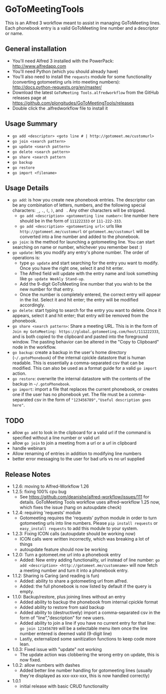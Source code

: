 # GoToMeetingTools
This is an Alfred 3 workflow meant to assist in managing GoToMeeting lines. Each phonebook entry is a valid GoToMeeting line number and a descriptor or name.

## General installation

- You'll need Alfred 3 installed with the PowerPack: http://www.alfredapp.com
- You'll need Python (which you should already have)
- You'll also need to install the `requests` module for some functionality (converting gotomeeting urls into meeting numbers): http://docs.python-requests.org/en/master/
- Download the latest `GoToMeeting Tools.alfredworkflow` from the GitHub releases page at https://github.com/plongitudes/GoToMeetingTools/releases
- Double click the .alfredworkflow file to install it

## Usage Summary
- `go add <descriptor> <goto line # | http://gotomeet.me/customurl>`
- `go join <search pattern>`
- `go update <search pattern>`
- `go delete <search pattern>`
- `go share <search pattern`
- `go backup`
- `go restore`
- `go import <filename>`

## Usage Details
- `go add`: is how you create new phonebook entries. The descriptor can be any combination of letters, numbers, and the following special characters: `_`, `.`, `(`, `)`, and ` `. Any other characters will be stripped.
    - `go add <description> <gotomeeting line number>`: line number here should be in the form of `111222333` or `111-222-333`.
    - `go add <description> <gotomeeting url>`: urls like `http://gotomeet.me/customurl` or `gotomeet.me/customurl` will be converted into a line number and added to the phonebook.
- `go join`: is the method for launching a gotomeeting line. You can start searching on name or number, whichever you remember best :)
- `go update`: lets you modify any entry's phone number. The order of operations is:
    - type `go update` and start searching for the entry you want to modify. Once you have the right one, select it and hit enter.
    - The Alfred field will update with the entry name and look something like `go update Weekly Stand-up`.
    - Add the 9-digit GoToMeeting line number that you wish to be the new number for that entry.
    - Once the number is completely entered, the correct entry will appear in the list. Select it and hit enter; the entry will be modified accordingly.
- `go delete`: start typing to search for the entry you want to delete. Once it appears, select it and hit enter; that entry will be removed from the phonebook.
- `go share <search pattern>`: Share a meeting URL. This is in the form of `Join my GotoMeeting: https://global.gotomeeting.com/host/111222333`, and is both copied to the clipboard and pasted into the foreground window. The pasting behavior can be altered in the "Copy to Clipboard" node in the workflow.
- `go backup`: create a backup in the user's home directory (`~/.gotoPhonebook`) of the internal cpickle datastore that is human readable. This is essentially a comma-separated csv that can be modified. This can also be used as a format guide for a valid `go import` action.
- `go restore`: overwrite the internal datastore with the contents of the backup in `~/.gotoPhonebook`.
- `go import`: import a file that replaces the current phonebook, or creates one if the user has no phonebook yet. The file must be a comma-separated csv in the form of `"123456789","Useful description goes here"`.

## TODO
- allow `go add` to look in the clipboard for a valid url if the command is specified without a line number or valid url
- allow `go join` to join a meeting from a url or a url in clipboard
- handle webinars
- Allow renaming of entries in addition to modifying line numbers
- better error messaging to the user for bad urls vs no url supplied

## Release Notes
- 1.2.6: moving to Alfred-Workflow 1.26
- 1.2.5: fixing 100% cpu bug
    - See https://github.com/deanishe/alfred-workflow/issues/111 for details. GoToMeeting Tools workflow uses alfred-workflow 1.25 now, which fixes the issue (hang on autoupdate check)
- 1.2.4: requiring 'requests' module
    - Gotomeeting requires the 'requests' python module in order to turn gotomeeting urls into line numbers. Please `pip install requests` or `easy_install requests` to add this module to your system.
- 1.2.3: Fixing ICON calls (autoupdate should be working now)
    - ICON calls were written incorrectly, which was breaking a lot of things
    - autoupdate feature should now be working
- 1.2.0: Turn a gotomeet.me url into a phonebook entry
    - Added: New entry adding functionality, url instead of line number: `go add <description> <http://gotomeet.me/customname>` will now fetch a meeting number and turn it into a phonebook entry.
- 1.1.2: Sharing is Caring (and reading is fun)
    - Added: ability to share a gotomeeting url from alfred.
    - Added: the full phonebook is now listed by default if the query is empty.
- 1.1.0: Backup/restore, plus joining lines without an entry
    - Added ability to backup the phonebook from internal cpickle format
    - Added ability to restore from said backup
    - Added ability to (destructively) import a comma-separated csv in the form of "line","description" for new users.
    - Added ability to join a line if you have no current entry for that line: `go join 123456789` will be a selectable menu item once the line number entered is deemed valid (9-digit line)
    - Lastly, externalized some sanitization functions to keep code more lean.
- 1.0.3: Fixed issue with "update" not working
    - The update action was clobbering the wrong entry on update, this is now fixed.
- 1.0.2: allow numbers with dashes
    - Added better line number handling for gotomeeting lines (usually they're displayed as xxx-xxx-xxx, this is now handled correctly)
- 1.0.1
    - initial release with basic CRUD functionality
